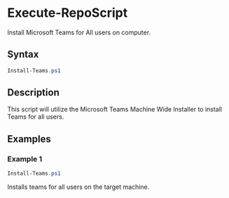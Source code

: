 # Execute-RepoScript

Install Microsoft Teams for All users on computer.

## Syntax
```PowerShell
Install-Teams.ps1
```
## Description

This script will utilize the Microsoft Teams Machine Wide Installer to install Teams for all users.

## Examples


###  Example 1 
```PowerShell
Install-Teams.ps1
```

Installs teams for all users on the target machine.